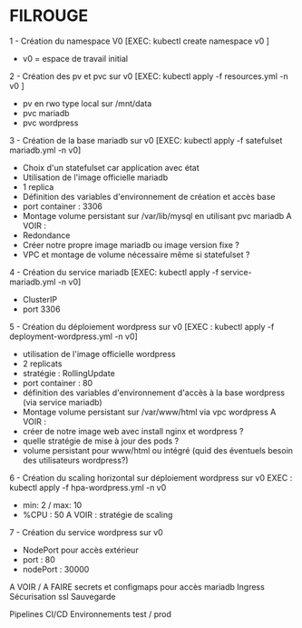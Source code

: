 # FILROUGE

1 - Création du namespace V0
[EXEC: kubectl create namespace v0 ]
- v0 = espace de travail initial

2 - Création des pv et pvc sur v0
[EXEC: kubectl apply -f resources.yml -n v0 ]
- pv en rwo type local sur /mnt/data
- pvc mariadb
- pvc wordpress


3 - Création de la base mariadb sur v0 
[EXEC: kubectl apply -f satefulset mariadb.yml -n v0]
- Choix d'un statefulset car application avec état
- Utilisation de l'image officielle mariadb
- 1 replica
- Définition des variables d'environnement de création et accès base
- port container : 3306
- Montage volume persistant sur /var/lib/mysql en utilisant pvc mariadb
A VOIR : 
- Redondance
- Créer notre propre image mariadb ou image version fixe ?
- VPC et montage de volume nécessaire même si statefulset ?

4 - Création du service mariadb
[EXEC: kubectl apply -f service-mariadb.yml -n v0] 
- ClusterIP
- port 3306

5 - Création du déploiement wordpress sur v0 
[EXEC : kubectl apply -f deployment-wordpress.yml -n v0]
- utilisation de l'image officielle wordpress
- 2 replicats
- stratégie : RollingUpdate
- port container : 80
- définition des variables d'environnement d'accès à la base wordpress (via service mariadb)
- Montage volume persistant sur /var/www/html via vpc wordpress
A VOIR :
- créer de notre image web avec install nginx et wordpress ?
- quelle stratégie de mise à jour des pods ?
- volume persistant pour www/html ou intégré (quid des éventuels besoin des utilisateurs wordpress?)

6 - Création du scaling horizontal sur déploiement wordpress sur v0
EXEC : kubectl apply -f hpa-wordpress.yml -n v0
- min: 2 / max: 10
- %CPU : 50
A VOIR :
stratégie de scaling

7 - Création du service wordpress sur v0
- NodePort pour accès extérieur
- port : 80
- nodePort : 30000 



A VOIR / A FAIRE
secrets et configmaps pour accès mariadb
Ingress
Sécurisation ssl
Sauvegarde

Pipelines CI/CD
Environnements test / prod
